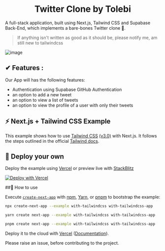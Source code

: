 <h1 align="center">Twitter Clone by Tolebi</h1>

A full-stack application, built using Next.js, Tailwind CSS and Supabase Back-End, which implements a bare-bones Twitter clone 🍁.

> If anything isn't written as good as it should be, please notify me, am still new to tailwindcss

![image](https://user-images.githubusercontent.com/61475220/185782379-bd371068-0844-4553-b083-2417791b977b.png)

## ✔ Features : 

Our App will has the following features:

- Authentication using Supabase GitHub Authentication
- an option to add a new tweet
- an option to view a list of tweets
- an option to view the profile of a user with only their tweets


## ⚡ Next.js + Tailwind CSS Example

This example shows how to use [Tailwind CSS](https://tailwindcss.com/) [(v3.0)](https://tailwindcss.com/blog/tailwindcss-v3) with Next.js. It follows the steps outlined in the official [Tailwind docs](https://tailwindcss.com/docs/guides/nextjs).

## 🎈 Deploy your own

Deploy the example using [Vercel](https://vercel.com?utm_source=github&utm_medium=readme&utm_campaign=next-example) or preview live with [StackBlitz](https://stackblitz.com/github/vercel/next.js/tree/canary/examples/with-tailwindcss)

[![Deploy with Vercel](https://vercel.com/button)](https://vercel.com/new/git/external?repository-url=https://github.com/vercel/next.js/tree/canary/examples/with-tailwindcss&project-name=with-tailwindcss&repository-name=with-tailwindcss)

##🧶 How to use

Execute [`create-next-app`](https://github.com/vercel/next.js/tree/canary/packages/create-next-app) with [npm](https://docs.npmjs.com/cli/init), [Yarn](https://yarnpkg.com/lang/en/docs/cli/create/), or [pnpm](https://pnpm.io) to bootstrap the example:

```bash
npx create-next-app --example with-tailwindcss with-tailwindcss-app
```

```bash
yarn create next-app --example with-tailwindcss with-tailwindcss-app
```

```bash
pnpm create next-app --example with-tailwindcss with-tailwindcss-app
```

Deploy it to the cloud with [Vercel](https://vercel.com/new?utm_source=github&utm_medium=readme&utm_campaign=next-example) ([Documentation](https://nextjs.org/docs/deployment)).

Please raise an issue, before contributing to the project.
